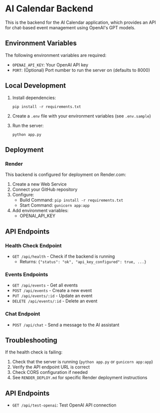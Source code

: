 # AI Calendar Backend

This is the backend for the AI Calendar application, which provides an API for chat-based event management using OpenAI's GPT models.

## Environment Variables

The following environment variables are required:

- `OPENAI_API_KEY`: Your OpenAI API key
- `PORT`: (Optional) Port number to run the server on (defaults to 8000)

## Local Development

1. Install dependencies:
   ```
   pip install -r requirements.txt
   ```

2. Create a `.env` file with your environment variables (see `.env.sample`)

3. Run the server:
   ```
   python app.py
   ```

## Deployment

### Render

This backend is configured for deployment on Render.com:

1. Create a new Web Service
2. Connect your GitHub repository
3. Configure:
   - Build Command: `pip install -r requirements.txt`
   - Start Command: `gunicorn app:app`
4. Add environment variables:
   - OPENAI_API_KEY

## API Endpoints

### Health Check Endpoint
- `GET /api/health` - Check if the backend is running
  - Returns: `{"status": "ok", "api_key_configured": true, ...}`

### Events Endpoints
- `GET /api/events` - Get all events
- `POST /api/events` - Create a new event
- `PUT /api/events/:id` - Update an event
- `DELETE /api/events/:id` - Delete an event

### Chat Endpoint
- `POST /api/chat` - Send a message to the AI assistant

## Troubleshooting

If the health check is failing:
1. Check that the server is running (`python app.py` or `gunicorn app:app`)
2. Verify the API endpoint URL is correct
3. Check CORS configuration if needed
4. See `RENDER_DEPLOY.md` for specific Render deployment instructions

## API Endpoints

- `GET /api/test-openai`: Test OpenAI API connection 